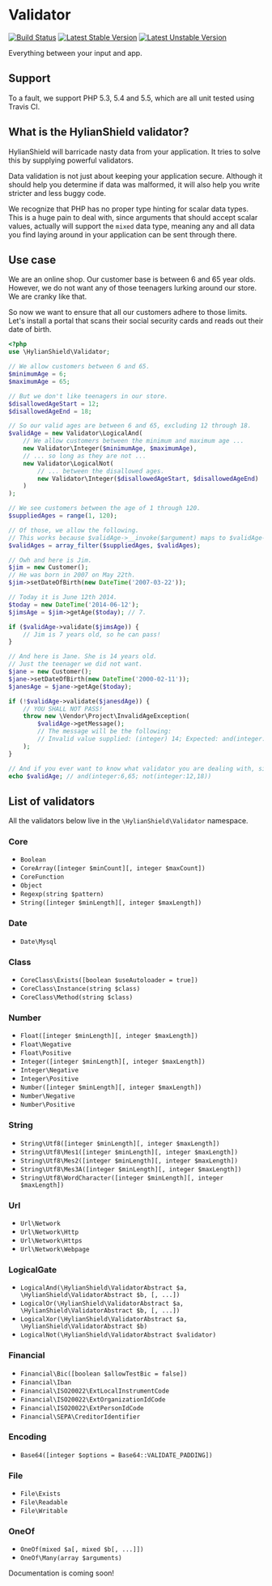 # Validator

[![Build Status](https://travis-ci.org/HylianShield/validator.png?branch=master)](https://travis-ci.org/HylianShield/validator)
[![Latest Stable Version](https://poser.pugx.org/hylianshield/validator/v/stable.png)](https://packagist.org/packages/hylianshield/validator)
[![Latest Unstable Version](https://poser.pugx.org/hylianshield/validator/v/unstable.png)](https://packagist.org/packages/hylianshield/validator)

Everything between your input and app.

## Support

To a fault, we support PHP 5.3, 5.4 and 5.5, which are all unit tested using Travis CI.

## What is the HylianShield validator?

HylianShield will barricade nasty data from your application. It tries to solve this by supplying powerful validators.

Data validation is not just about keeping your application secure. Although it should help you determine if data was malformed, it will also help you write stricter and less buggy code.

We recognize that PHP has no proper type hinting for scalar data types. This is a huge pain to deal with, since arguments that should accept scalar values, actually will support the `mixed` data type, meaning any and all data you find laying around in your application can be sent through there.

## Use case

We are an online shop. Our customer base is between 6 and 65 year olds.
However, we do not want any of those teenagers lurking around our store. We are cranky like that.

So now we want to ensure that all our customers adhere to those limits. Let's install a portal that scans their social security cards and reads out their date of birth.

```php
<?php
use \HylianShield\Validator;

// We allow customers between 6 and 65.
$minimumAge = 6;
$maximumAge = 65;

// But we don't like teenagers in our store.
$disallowedAgeStart = 12;
$disallowedAgeEnd = 18;

// So our valid ages are between 6 and 65, excluding 12 through 18.
$validAge = new Validator\LogicalAnd(
    // We allow customers between the minimum and maximum age ...
    new Validator\Integer($minimumAge, $maximumAge),
    // ... so long as they are not ...
    new Validator\LogicalNot(
        // ... between the disallowed ages.
        new Validator\Integer($disallowedAgeStart, $disallowedAgeEnd)
    )
);

// We see customers between the age of 1 through 120.
$suppliedAges = range(1, 120);

// Of those, we allow the following.
// This works because $validAge->__invoke($argument) maps to $validAge->validate($argument).
$validAges = array_filter($suppliedAges, $validAges);

// Owh and here is Jim.
$jim = new Customer();
// He was born in 2007 on May 22th.
$jim->setDateOfBirth(new DateTime('2007-03-22'));

// Today it is June 12th 2014.
$today = new DateTime('2014-06-12');
$jimsAge = $jim->getAge($today); // 7.

if ($validAge->validate($jimsAge)) {
    // Jim is 7 years old, so he can pass!
}

// And here is Jane. She is 14 years old.
// Just the teenager we did not want.
$jane = new Customer();
$jane->setDateOfBirth(new DateTime('2000-02-11'));
$janesAge = $jane->getAge($today);

if (!$validAge->validate($janesdAge)) {
    // YOU SHALL NOT PASS!
    throw new \Vendor\Project\InvalidAgeException(
        $validAge->getMessage();
        // The message will be the following:
        // Invalid value supplied: (integer) 14; Expected: and(integer:6,65; not(integer:12,18))
    );
}

// And if you ever want to know what validator you are dealing with, simply cast it to a string:
echo $validAge; // and(integer:6,65; not(integer:12,18))
```

## List of validators

All the validators below live in the `\HylianShield\Validator` namespace.

### Core
- `Boolean`
- `CoreArray([integer $minCount][, integer $maxCount])`
- `CoreFunction`
- `Object`
- `Regexp(string $pattern)`
- `String([integer $minLength][, integer $maxLength])`

### Date
- `Date\Mysql`

### Class
- `CoreClass\Exists([boolean $useAutoloader = true])`
- `CoreClass\Instance(string $class)`
- `CoreClass\Method(string $class)`

### Number
- `Float([integer $minLength][, integer $maxLength])`
- `Float\Negative`
- `Float\Positive`
- `Integer([integer $minLength][, integer $maxLength])`
- `Integer\Negative`
- `Integer\Positive`
- `Number([integer $minLength][, integer $maxLength])`
- `Number\Negative`
- `Number\Positive`

### String
- `String\Utf8([integer $minLength][, integer $maxLength])`
- `String\Utf8\Mes1([integer $minLength][, integer $maxLength])`
- `String\Utf8\Mes2([integer $minLength][, integer $maxLength])`
- `String\Utf8\Mes3A([integer $minLength][, integer $maxLength])`
- `String\Utf8\WordCharacter([integer $minLength][, integer $maxLength])`

### Url
- `Url\Network`
- `Url\Network\Http`
- `Url\Network\Https`
- `Url\Network\Webpage`

### LogicalGate

- `LogicalAnd(\HylianShield\ValidatorAbstract $a, \HylianShield\ValidatorAbstract $b, [, ...])`
- `LogicalOr(\HylianShield\ValidatorAbstract $a, \HylianShield\ValidatorAbstract $b, [, ...])`
- `LogicalXor(\HylianShield\ValidatorAbstract $a, \HylianShield\ValidatorAbstract $b)`
- `LogicalNot(\HylianShield\ValidatorAbstract $validator)`

### Financial

- `Financial\Bic([boolean $allowTestBic = false])`
- `Financial\Iban`
- `Financial\ISO20022\ExtLocalInstrumentCode`
- `Financial\ISO20022\ExtOrganizationIdCode`
- `Financial\ISO20022\ExtPersonIdCode`
- `Financial\SEPA\CreditorIdentifier`

### Encoding

- `Base64([integer $options = Base64::VALIDATE_PADDING])`

### File

- `File\Exists`
- `File\Readable`
- `File\Writable`

### OneOf

- `OneOf(mixed $a[, mixed $b[, ...]])`
- `OneOf\Many(array $arguments)`

Documentation is coming soon!
